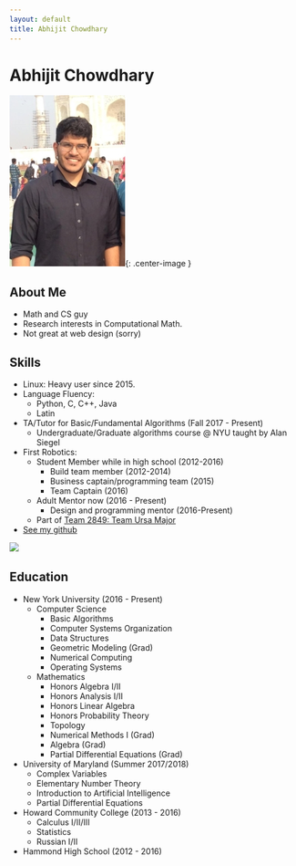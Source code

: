 ```yaml
---
layout: default
title: Abhijit Chowdhary
---
```

# Abhijit Chowdhary

![](resources/profilepic.jpg){: .center-image }

## About Me
- Math and CS guy
- Research interests in Computational Math.
- Not great at web design (sorry)

## Skills
- Linux: Heavy user since 2015. 
- Language Fluency:
    - Python, C, C++, Java
    - Latin
- TA/Tutor for Basic/Fundamental Algorithms (Fall 2017 - Present)
    - Undergraduate/Graduate algorithms course @ NYU taught by Alan Siegel
- First Robotics:
    - Student Member while in high school (2012-2016)
        - Build team member (2012-2014)
        - Business captain/programming team (2015)
        - Team Captain (2016)
    - Adult Mentor now (2016 - Present)
        - Design and programming mentor (2016-Present)
    - Part of [Team 2849: Team Ursa Major](http://hammondursamajor.org/)
- [See my github](https://github.com/abhijit-c)

![](https://projecteuler.net/profile/TrostAft.png)


## Education
- New York University (2016 - Present)
    - Computer Science
        - Basic Algorithms
        - Computer Systems Organization
        - Data Structures
        - Geometric Modeling (Grad)
        - Numerical Computing
        - Operating Systems
    - Mathematics
        - Honors Algebra I/II
        - Honors Analysis I/II
        - Honors Linear Algebra
        - Honors Probability Theory 
        - Topology 
        - Numerical Methods I (Grad)
        - Algebra (Grad)
        - Partial Differential Equations (Grad)
- University of Maryland (Summer 2017/2018)
    - Complex Variables
    - Elementary Number Theory 
	- Introduction to Artificial Intelligence
	- Partial Differential Equations
- Howard Community College (2013 - 2016)
    - Calculus I/II/III
    - Statistics
    - Russian I/II
- Hammond High School (2012 - 2016)
